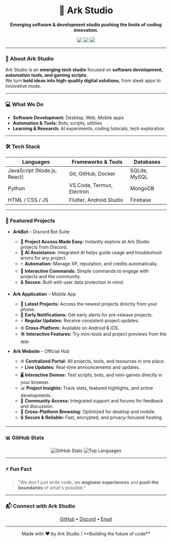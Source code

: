 <h1 align="center">🚀 Ark Studio</h1>
<p align="center">
  <strong>Emerging software & development studio pushing the limits of coding innovation.</strong>
</p>

<p align="center">
  <a href="https://github.com/ArkStudioX" target="_blank"><img src="https://img.shields.io/badge/GitHub-181717?style=for-the-badge&logo=github&logoColor=white" /></a>
  <a href="https://discord.com/users/.9.m." target="_blank"><img src="https://img.shields.io/badge/Discord-5865F2?style=for-the-badge&logo=discord&logoColor=white" /></a>
  <a href="mailto:arkstudio@gmail.com" target="_blank"><img src="https://img.shields.io/badge/Email-D14836?style=for-the-badge&logo=gmail&logoColor=white" /></a>
</p>

---

### 👋 About Ark Studio
Ark Studio is an **emerging tech studio** focused on **software development, automation tools, and gaming scripts**.  
We turn **bold ideas into high-quality digital solutions**, from sleek apps to innovative mods.

---

### 💻 What We Do
- **Software Development:** Desktop, Web, Mobile apps  
- **Automation & Tools:** Bots, scripts, utilities  
- **Learning & Research:** AI experiments, coding tutorials, tech exploration  

---

### 🛠 Tech Stack
| Languages | Frameworks & Tools | Databases |
|-----------|------------------|-----------|
| JavaScript (Node.js, React) | Git, GitHub, Docker | SQLite, MySQL |
| Python | VS Code, Termux, Electron | MongoDB |
| HTML / CSS / JS | Flutter, Android Studio | Firebase |

---

### 🌟 Featured Projects

- **ArkBot** – Discord Bot Suite
  - 🤖 **Project Access Made Easy:** Instantly explore all Ark Studio projects from Discord.  
  - 🧠 **AI Assistance:** Integrated AI helps guide usage and troubleshoot errors for any project.  
  - ⚡ **Automation:** Manage XP, reputation, and credits automatically.  
  - 💬 **Interactive Commands:** Simple commands to engage with projects and the community.  
  - 🔒 **Secure:** Built with user data protection in mind.  

- **Ark Application** – Mobile App
  - 📱 **Latest Projects:** Access the newest projects directly from your phone.  
  - 🔔 **Early Notifications:** Get early alerts for pre-release projects.  
  - ⚡ **Regular Updates:** Receive consistent project updates.  
  - 🌐 **Cross-Platform:** Available on Android & iOS.  
  - 🛠 **Interactive Features:** Try mini-tools and project previews from the app.  

- **Ark Website** – Official Hub
  - 🌐 **Centralized Portal:** All projects, tools, and resources in one place.  
  - ⚡ **Live Updates:** Real-time announcements and updates.  
  - 🖥 **Interactive Demos:** Test scripts, bots, and mini-games directly in your browser.  
  - 📊 **Project Insights:** Track stats, featured highlights, and active developments.  
  - 💬 **Community Access:** Integrated support and forums for feedback and discussion.  
  - 📱 **Cross-Platform Browsing:** Optimized for desktop and mobile.  
  - 🔒 **Secure & Reliable:** Fast, encrypted, and privacy-focused hosting.  

---

### 📊 GitHub Stats
<p align="center">
  <img src="https://github-readme-stats.vercel.app/api?username=ArkStudioX&show_icons=true&theme=dark&count_private=true" alt="GitHub Stats" />
  <img src="https://github-readme-stats.vercel.app/api/top-langs/?username=ArkStudioX&layout=compact&theme=dark" alt="Top Languages" />
</p>

---

### ⚡ Fun Fact
> "We don't just write code, we **engineer experiences** and **push the boundaries** of what's possible."  

---

### 📬 Connect with Ark Studio
<p align="center">
  <a href="https://github.com/ArkStudioX" target="_blank">GitHub</a> •
  <a href="https://discord.com/users/.9.m." target="_blank">Discord</a> •
  <a href="mailto:arkstudio@gmail.com" target="_blank">Email</a>
</p>

---

<p align="center">
  Made with ❤️ by Ark Studio | **Building the future of code**
</p>
